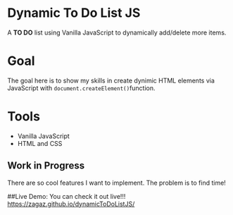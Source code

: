 # Dynamic To Do List JS 
A **TO DO** list using Vanilla JavaScript to dynamically add/delete more items.

# Goal
The goal here is to show my skills in create dynimic HTML elements via JavaScript with `document.createElement()`function.

# Tools 
- Vanilla JavaScript
- HTML and CSS


## Work in Progress
There are so cool features I want to implement. The problem is to find time!

##Live Demo: 
You can check it out live!!!
https://zagaz.github.io/dynamicToDoListJS/
